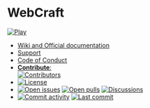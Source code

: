# WebCraft

[![Play](https://img.shields.io/website?down_color=%23F00&down_message=Website%20down&label=Play&up_color=%2308F&up_message=Website%20online&url=https%3A%2F%2Fwebcraft.wixonic.fr)](https://webcraft.wixonic.fr)

- [Wiki and Official documentation](https://github.com/Wix-Productions/WebCraft/wiki)
- [Support](https://github.com/Wix-Productions/WebCraft/blob/Default/.github/SUPPORT.md)
- [Code of Conduct](https://github.com/Wix-Productions/WebCraft/blob/Default/.github/CODE_OF_CONDUCT.md)
- [**Contribute**:<br />![Contributors](https://img.shields.io/github/contributors/Wix-Productions/WebCraft?color=%2308F&label=Contributors)](https://github.com/Wix-Productions/WebCraft/blob/Default/.github/CONTRIBUTING.md)
- [![License](https://img.shields.io/github/license/Wix-Productions/WebCraft?color=%23555&label=License)](https://github.com/Wix-Productions/WebCraft/blob/Default/LICENSE.txt)
- [![Open issues](https://img.shields.io/github/issues-raw/Wix-Productions/WebCraft?color=%2308F&label=Open%20issues)](https://github.com/Wix-Productions/WebCraft/issues) [![Open pulls](https://img.shields.io/github/issues-pr-raw/Wix-Productions/WebCraft?color=%2308F&label=Open%20pulls)](https://github.com/Wix-Productions/WebCraft/pulls) [![Discussions](https://img.shields.io/github/discussions/Wix-Productions/WebCraft?color=%2308F&label=Discussions)](https://github.com/Wix-Productions/WebCraft/discussions)
- [![Commit activity](https://img.shields.io/github/commit-activity/m/Wix-Productions/WebCraft?color=%2308F&label=Commit%20activity)](https://github.com/Wix-Productions/WebCraft/graphs/commit-activity) [![Last commit](https://img.shields.io/github/last-commit/Wix-Productions/WebCraft?color=%2308F&label=Last%20commit)](https://github.com/Wix-Productions/WebCraft/commits/Default)